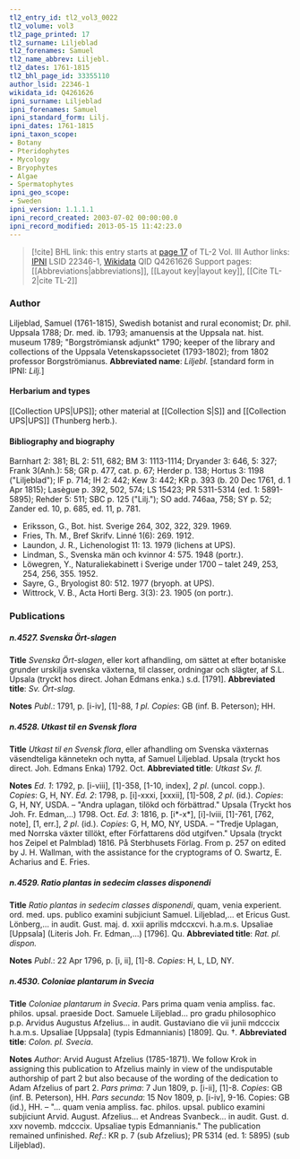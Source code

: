 ```yaml
---
tl2_entry_id: tl2_vol3_0022
tl2_volume: vol3
tl2_page_printed: 17
tl2_surname: Liljeblad
tl2_forenames: Samuel
tl2_name_abbrev: Liljebl.
tl2_dates: 1761-1815
tl2_bhl_page_id: 33355110
author_lsid: 22346-1
wikidata_id: Q4261626
ipni_surname: Liljeblad
ipni_forenames: Samuel
ipni_standard_form: Lilj.
ipni_dates: 1761-1815
ipni_taxon_scope: 
- Botany
- Pteridophytes
- Mycology
- Bryophytes
- Algae
- Spermatophytes
ipni_geo_scope: 
- Sweden
ipni_version: 1.1.1.1
ipni_record_created: 2003-07-02 00:00:00.0
ipni_record_modified: 2013-05-15 11:42:23.0
---
```


> [!cite] BHL link: this entry starts at [page 17](https://www.biodiversitylibrary.org/page/33355110) of TL-2 Vol. III
> Author links: [IPNI](https://www.ipni.org/a/22346-1) LSID 22346-1, [Wikidata](https://www.wikidata.org/wiki/Q4261626) QID Q4261626
> Support pages: [[Abbreviations|abbreviations]], [[Layout key|layout key]], [[Cite TL-2|cite TL-2]]

### Author

Liljeblad, Samuel (1761-1815), Swedish botanist and rural economist; Dr. phil. Uppsala 1788; Dr. med. ib. 1793; amanuensis at the Uppsala nat. hist. museum 1789; "Borgströmiansk adjunkt" 1790; keeper of the library and collections of the Uppsala Vetenskapssocietet (1793-1802); from 1802 professor Borgströmianus. 
**Abbreviated name**: *Liljebl.* \[standard form in IPNI: *Lilj.*\]

#### Herbarium and types

[[Collection UPS|UPS]]; other material at [[Collection S|S]] and [[Collection UPS|UPS]] (Thunberg herb.).

#### Bibliography and biography

Barnhart 2: 381; BL 2: 511, 682; BM 3: 1113-1114; Dryander 3: 646, 5: 327; Frank 3(Anh.): 58; GR p. 477, cat. p. 67; Herder p. 138; Hortus 3: 1198 ("Liljeblad"); IF p. 714; IH 2: 442; Kew 3: 442; KR p. 393 (b. 20 Dec 1761, d. 1 Apr 1815); Lasègue p. 392, 502, 574; LS 15423; PR 5311-5314 (ed. 1: 5891-5895); Rehder 5: 511; SBC p. 125 ("Lilj."); SO add. 746aa, 758; SY p. 52; Zander ed. 10, p. 685, ed. 11, p. 781.
- Eriksson, G., Bot. hist. Sverige 264, 302, 322, 329. 1969.
- Fries, Th. M., Bref Skrifv. Linné 1(6): 269. 1912.
- Laundon, J. R., Lichenologist 11: 13. 1979 (lichens at UPS).
- Lindman, S., Svenska män och kvinnor 4: 575. 1948 (portr.).
- Löwegren, Y., Naturaliekabinett i Sverige under 1700 – talet 249, 253, 254, 256, 355. 1952.
- Sayre, G., Bryologist 80: 512. 1977 (bryoph. at UPS).
- Wittrock, V. B., Acta Horti Berg. 3(3): 23. 1905 (on portr.).

### Publications

##### n.4527. Svenska Ört-slagen

**Title**
*Svenska Ört-slagen*, eller kort afhandling, om sättet at efter botaniske grunder urskilja svenska växterna, til classer, ordningar och slägter, af S.L. Upsala (tryckt hos direct. Johan Edmans enka.) s.d. \[1791\].
**Abbreviated title**: *Sv. Ört-slag*.

**Notes**
*Publ*.: 1791, p. \[i-iv\], \[1\]-88, *1 pl. Copies*: GB (inf. B. Peterson); HH.

##### n.4528. Utkast til en Svensk flora

**Title**
*Utkast til en Svensk flora*, eller afhandling om Svenska växternas väsendteliga kännetekn och nytta, af Samuel Liljeblad. Upsala (tryckt hos direct. Joh. Edmans Enka) 1792. Oct.
**Abbreviated title**: *Utkast Sv. fl.*

**Notes**
*Ed. 1*: 1792, p. \[i-viii\], \[1\]-358, \[1-10, index\], *2 pl*. (uncol. copp.). *Copies*: G, H, NY.
*Ed. 2*: 1798, p. \[i\]-xxxi, \[xxxii\], \[1\]-508, *2 pl*. (id.). *Copies*: G, H, NY, USDA. – "Andra uplagan, tilökd och förbättrad." Upsala (Tryckt hos Joh. Fr. Edman,...) 1798. Oct.
*Ed. 3*: 1816, p. \[i\*-x\*\], \[i\]-lviii, \[1\]-761, \[762, note\], \[1, err.\], *2 pl*. (id.). *Copies*: G, H, MO, NY, USDA. – "Tredje Uplagan, med Norrska växter tillökt, efter Författarens död utgifven." Upsala (tryckt hos Zeipel et Palmblad) 1816. På Sterbhusets Förlag. From p. 257 on edited by J. H. Wallman, with the assistance for the cryptograms of O. Swartz, E. Acharius and E. Fries.

##### n.4529. Ratio plantas in sedecim classes disponendi

**Title**
*Ratio plantas in sedecim classes disponendi*, quam, venia experient. ord. med. ups. publico examini subjiciunt Samuel. Liljeblad,... et Ericus Gust. Lönberg,... in audit. Gust. maj. d. xxii aprilis mdccxcvi. h.a.m.s. Upsaliae \[Uppsala\] (Literis Joh. Fr. Edman,...) \[1796\]. Qu.
**Abbreviated title**: *Rat. pl. dispon.*

**Notes**
*Publ*.: 22 Apr 1796, p. \[i, ii\], \[1\]-8. *Copies*: H, L, LD, NY.

##### n.4530. Coloniae plantarum in Svecia

**Title**
*Coloniae plantarum in Svecia*. Pars prima quam venia ampliss. fac. philos. upsal. praeside Doct. Samuele Liljeblad... pro gradu philosophico p.p. Arvidus Augustus Afzelius... in audit. Gustaviano die vii junii mdcccix h.a.m.s. Upsaliae \[Uppsala\] (typis Edmannianis) \[1809\]. Qu. †.
**Abbreviated title**: *Colon. pl. Svecia*.

**Notes**
*Author*: Arvid August Afzelius (1785-1871). We follow Krok in assigning this publication to Afzelius mainly in view of the undisputable authorship of part 2 but also because of the wording of the dedication to Adam Afzelius of part 2.
*Pars prima*: 7 Jun 1809, p. \[i-ii\], \[1\]-8. *Copies*: GB (inf. B. Peterson), HH.
*Pars secunda*: 15 Nov 1809, p. \[i-iv\], 9-16. Copies: GB (id.), HH. – "... quam venia ampliss. fac. philos. upsal. publico examini subjiciunt Arvid. August. Afzelius... et Andreas Svanbeck... in audit. Gust. d. xxv novemb. mdcccix. Upsaliae typis Edmannianis." The publication remained unfinished.
*Ref*.: KR p. 7 (sub Afzelius); PR 5314 (ed. 1: 5895) (sub Liljeblad).

